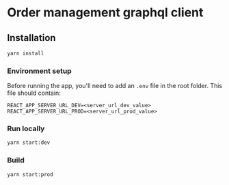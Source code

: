 # Order management graphql client

## Installation

```bash
yarn install
```

### Environment setup

Before running the app, you'll need to add an `.env` file in the root folder. This file should contain:

```env
REACT_APP_SERVER_URL_DEV=<server_url_dev_value>
REACT_APP_SERVER_URL_PROD=<server_url_prod_value>
```

### Run locally

```bash
yarn start:dev
```

### Build

```bash
yarn start:prod
```
